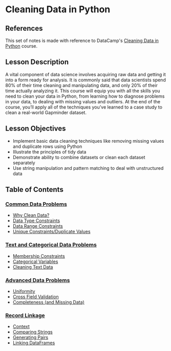 # Cleaning Data in Python

## References

This set of notes is made with reference to DataCamp's 
[Cleaning Data in Python](https://app.datacamp.com/learn/courses/data-cleaning-in-python?_ga=2.176217953.553493593.1699976269-735147800.1699976269)
course.

## Lesson Description

A vital component of data science involves acquiring raw data and getting it into a form ready
for analysis. It is commonly said that data scientists spend 80% of their time cleaning and
manipulating data, and only 20% of their time actually analyzing it. This course will equip you
with all the skills you need to clean your data in Python, from learning how to diagnose
problems in your data, to dealing with missing values and outliers. At the end of the course,
you’ll apply all of the techniques you’ve learned to a case study to clean a real-world
Gapminder dataset.

## Lesson Objectives

- Implement basic data cleaning techniques like removing missing values and duplicate rows
using Python
- Illustrate the principles of tidy data
- Demonstrate ability to combine datasets or clean each dataset separately
- Use string manipulation and pattern matching to deal with unstructured data

## Table of Contents

### [Common Data Problems](https://github.com/Lumarstar/AISG_Foundations_In_AI/blob/main/Cleaning%20Data%20in%20Python/1__common_data_problems.md)

- [Why Clean Data?](https://github.com/Lumarstar/AISG_Foundations_In_AI/blob/main/Cleaning%20Data%20in%20Python/1__common_data_problems.md#why-clean-data)
- [Data Type Constraints](https://github.com/Lumarstar/AISG_Foundations_In_AI/blob/main/Cleaning%20Data%20in%20Python/1__common_data_problems.md#data-type-constraints)
- [Data Range Constraints](https://github.com/Lumarstar/AISG_Foundations_In_AI/blob/main/Cleaning%20Data%20in%20Python/1__common_data_problems.md#data-range-constraints)
- [Unique Constraints/Duplicate Values](https://github.com/Lumarstar/AISG_Foundations_In_AI/blob/main/Cleaning%20Data%20in%20Python/1__common_data_problems.md#unique-constraintsduplicate-values)

### [Text and Categorical Data Problems](https://github.com/Lumarstar/AISG_Foundations_In_AI/blob/main/Cleaning%20Data%20in%20Python/2__text_and_categorical_data_problems.md)

- [Membership Constraints](https://github.com/Lumarstar/AISG_Foundations_In_AI/blob/main/Cleaning%20Data%20in%20Python/2__text_and_categorical_data_problems.md#categorical-variables)
- [Categorical Variables](https://github.com/Lumarstar/AISG_Foundations_In_AI/blob/main/Cleaning%20Data%20in%20Python/2__text_and_categorical_data_problems.md#categorical-variables)
- [Cleaning Text Data](https://github.com/Lumarstar/AISG_Foundations_In_AI/blob/main/Cleaning%20Data%20in%20Python/2__text_and_categorical_data_problems.md#cleaning-text-data)

### [Advanced Data Problems](https://github.com/Lumarstar/AISG_Foundations_In_AI/blob/main/Cleaning%20Data%20in%20Python/3__advanced_data_problems.md)

- [Uniformity](https://github.com/Lumarstar/AISG_Foundations_In_AI/blob/main/Cleaning%20Data%20in%20Python/3__advanced_data_problems.md#uniformity)
- [Cross Field Validation](https://github.com/Lumarstar/AISG_Foundations_In_AI/blob/main/Cleaning%20Data%20in%20Python/3__advanced_data_problems.md#cross-field-validation)
- [Completeness (and Missing Data)](https://github.com/Lumarstar/AISG_Foundations_In_AI/blob/main/Cleaning%20Data%20in%20Python/3__advanced_data_problems.md#completeness-and-missing-data)

### [Record Linkage](https://github.com/Lumarstar/AISG_Foundations_In_AI/blob/main/Cleaning%20Data%20in%20Python/4__record_linkage.md)

- [Context](https://github.com/Lumarstar/AISG_Foundations_In_AI/blob/main/Cleaning%20Data%20in%20Python/4__record_linkage.md#context)
- [Comparing Strings](https://github.com/Lumarstar/AISG_Foundations_In_AI/blob/main/Cleaning%20Data%20in%20Python/4__record_linkage.md#comparing-strings)
- [Generating Pairs](https://github.com/Lumarstar/AISG_Foundations_In_AI/blob/main/Cleaning%20Data%20in%20Python/4__record_linkage.md#generating-pairs)
- [Linking DataFrames](https://github.com/Lumarstar/AISG_Foundations_In_AI/blob/main/Cleaning%20Data%20in%20Python/4__record_linkage.md#linking-dataframes)
